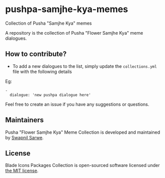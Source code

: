 # pushpa-samjhe-kya-memes
Collection of Pusha "Samjhe Kya" memes

A repository is the collection of Pusha "Flower Samjhe Kya" meme dialogues.

## How to contribute?
* To add a new dialogues to the list, simply update the `collections.yml` file with the following details

Eg:
```
-
  dialogue: 'new pushpa dialogue here'
```

Feel free to create an issue if you have any suggestions or questions.

## Maintainers

Pusha "Flower Samjhe Kya" Meme Collection is developed and maintained by [Swapnil Sarwe](https://swapnilsarwe.com).

## License

Blade Icons Packages Collection is open-sourced software licensed under [the MIT license](LICENSE.md).
